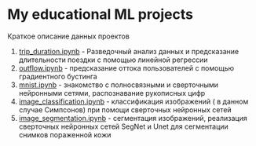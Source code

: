 # My educational ML projects
Краткое описание данных проектов
1. [trip_duration.ipynb](https://github.com/RussianFreak/educational_projects/blob/main/trip_duration.ipynb) - Разведочный анализ данных и предсказание длительности поездки с помощью линейной регрессии 
2. [outflow.ipynb](https://github.com/RussianFreak/educational_projects/blob/main/outflow.ipynb) - предсказание оттока пользователей с помощью градиентного бустинга
3. [mnist.ipynb](https://github.com/RussianFreak/educational_projects/blob/main/mnist.ipynb) - знакомство с полносвязными и сверточными нейронными сетями, распознавание рукописных цифр
4. [image_classification.ipynb](https://github.com/RussianFreak/educational_projects/blob/main/image_classification.ipynb) - классификация изображений ( в данном случае Симпсонов) при помощи сверточных нейронных сетей
5. [image_segmentation.ipynb]((https://github.com/RussianFreak/educational_projects/blob/main/image_segmentation.ipynb)) - сегментация изображений, реализация сверточных нейронных сетей SegNet и Unet для сегментации снимков пораженной кожи
